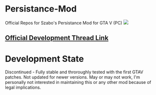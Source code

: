 # Persistance-Mod
Official Repos for Szabo's Persistance Mod for GTA V (PC)
![](http://fungamesreactor.files.wordpress.com/2015/05/untitled-1.jpg)

## [Official Development Thread Link](http://gtaforums.com/topic/790030-vrelbeta-szabos-persistance-mod-scripthook-lua/)

# Development State
Discontinued - Fully stable and throroughly tested with the first GTAV patches. Not updated for newer versions. May or may not work, I'm personally not interested in maintaining this or any other mod because of legal implications.
